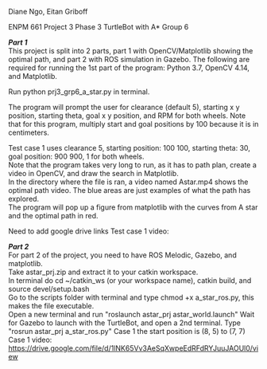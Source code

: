 Diane Ngo, Eitan Griboff

ENPM 661 Project 3 Phase 3 TurtleBot with A*
Group 6

_________________Part 1_________________ \
This project is split into 2 parts, part 1 with OpenCV/Matplotlib showing the optimal path, and part 2 with ROS simulation in Gazebo.
The following are required for running the 1st part of the program: Python 3.7, OpenCV 4.14, and Matplotlib.


Run python prj3_grp6_a_star.py in terminal.


The program will prompt the user for clearance (default 5), starting x y position, starting theta, goal x y position, and RPM for both wheels.
Note that for this program, multiply start and goal positions by 100 because it is in centimeters.


Test case 1 uses clearance 5, starting position: 100 100, starting theta: 30, goal position: 900 900, 1 for both wheels. \
Note that the program takes very long to run, as it has to path plan, create a video in OpenCV, and draw the search in Matplotlib. \
In the directory where the file is ran, a video named Astar.mp4 shows the optimal path video. The blue areas are just examples of what the path has explored. \
The program will pop up a figure from matplotlib with the curves from A star and the optimal path in red.

Need to add google drive links
Test case 1 video: 

_________________Part 2_________________ \
For part 2 of the project, you need to have ROS Melodic, Gazebo, and matplotlib. \
Take astar_prj.zip and extract it to your catkin workspace. \
In terminal do cd ~/catkin_ws (or your workspace name), catkin build, and source devel/setup.bash \
Go to the scripts folder with terminal and type chmod +x a_star_ros.py, this makes the file executable. \
Open a new terminal and run "roslaunch astar_prj astar_world.launch"
Wait for Gazebo to launch with the TurtleBot, and open a 2nd terminal.
Type "rosrun astar_prj a_star_ros.py"
Case 1 the start position is (8, 5) to (7, 7)
Case 1 video: https://drive.google.com/file/d/1lNK65Vv3AeSqXwpeEdRFdRYJuuJAOUl0/view
